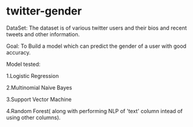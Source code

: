 # twitter-gender

DataSet: 
The dataset is of various twitter users and their bios and recent tweets and other information.

Goal:
To Build a model which can predict the gender of a user with good accuracy.

Model tested:

1.Logistic Regression

2.Multinomial Naive Bayes

3.Support Vector Machine

4.Random Forest( along with performing NLP of 'text' column intead of using other columns).

